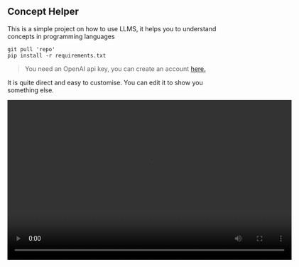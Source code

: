## Concept Helper


This is a simple project on how to use LLMS, it helps you to understand concepts in programming languages

```
git pull 'repo'
pip install -r requirements.txt
```

>You need an OpenAI api key, you can create an account [here.](https://openai.com/api/) 

It is quite direct and easy to customise. You can edit it to show you something else.




<video width="640" height="360" controls>
  <source src="media/conceptHelperVideo.mp4" type="video/mp4">
  Your browser does not support the video tag.
</video>
